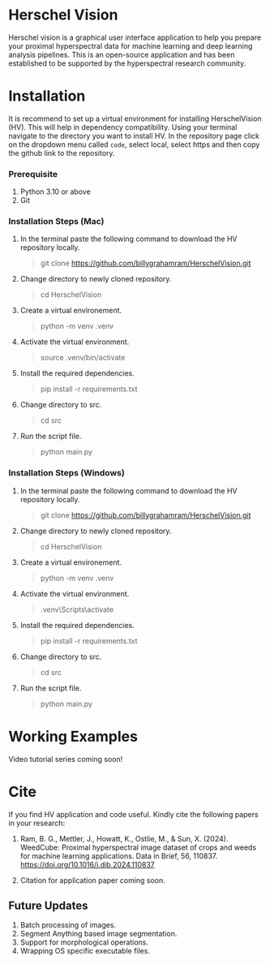 

# Herschel Vision
Herschel vision is a graphical user interface application to help you prepare your proximal hyperspectral data for machine learning and deep learning analysis pipelines. This is an open-source application and has been established to be supported by the hyperspectral research community.

# Installation
It is recommend to set up a virtual environment for installing HerschelVision (HV). This will help in dependency compatibility. Using your terminal navigate to the directory you want to install HV. In the repository page click on the dropdown menu called `code`, select local, select https and then copy the github link to the repository.<br>

### Prerequisite
1. Python 3.10 or above
2. Git

### Installation Steps (Mac)

1. In the terminal paste the following command to download the HV repository locally.
    > git clone https://github.com/billygrahamram/HerschelVision.git
2. Change directory to newly cloned repository.
    > cd HerschelVision
3. Create a virtual environement.
    > python -m venv .venv
4. Activate the virtual environment.
    > source .venv/bin/activate
5. Install the required dependencies.
    > pip install -r requirements.txt
6. Change directory to src.
    > cd src
7. Run the script file.
    > python main.py


### Installation Steps (Windows)

1. In the terminal paste the following command to download the HV repository locally.
    > git clone https://github.com/billygrahamram/HerschelVision.git
2. Change directory to newly cloned repository.
    > cd HerschelVision
3. Create a virtual environement.
    > python -m venv .venv
4. Activate the virtual environment.
    > .venv\Scripts\activate
5. Install the required dependencies.
    > pip install -r requirements.txt
6. Change directory to src.
    > cd src
7. Run the script file.
    > python main.py

# Working Examples
Video tutorial series coming soon!

# Cite
If you find HV application and code useful. Kindly cite the following papers in your research:
1. Ram, B. G., Mettler, J., Howatt, K., Ostlie, M., & Sun, X. (2024). WeedCube: Proximal hyperspectral image dataset of crops and weeds for machine learning applications. Data in Brief, 56, 110837. https://doi.org/10.1016/j.dib.2024.110837


2. Citation for application paper coming soon.


## Future Updates
1. Batch processing of images.
2. Segment Anything based image segmentation.
3. Support for morphological operations.
3. Wrapping OS specific executable files.